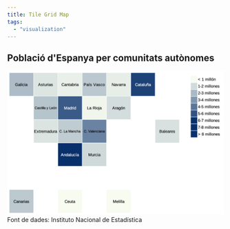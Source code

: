 ```yaml
---
title: Tile Grid Map
tags:
  - "visualization"
---
```

## Població d'Espanya per comunitats autònomes
![Tile Grid Map](/images/2022-11-28/tile_grid_map.png)
Font de dades: Instituto Nacional de Estadística